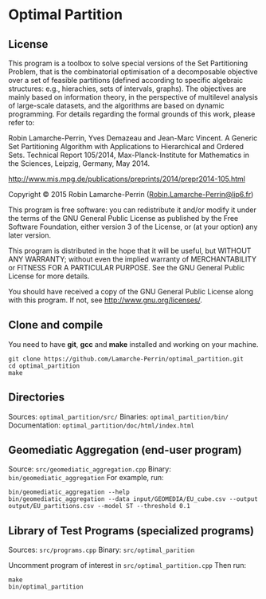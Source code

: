 # Optimal Partition

## License

This program is a toolbox to solve special versions of the Set Partitioning
Problem, that is the combinatorial optimisation of a decomposable objective
over a set of feasible partitions (defined according to specific algebraic
structures: e.g., hierachies, sets of intervals, graphs). The objectives
are mainly based on information theory, in the perspective of multilevel
analysis of large-scale datasets, and the algorithms are based on dynamic
programming. For details regarding the formal grounds of this work, please
refer to:

Robin Lamarche-Perrin, Yves Demazeau and Jean-Marc Vincent. A Generic Set
Partitioning Algorithm with Applications to Hierarchical and Ordered Sets.
Technical Report 105/2014, Max-Planck-Institute for Mathematics in the
Sciences, Leipzig, Germany, May 2014.

<http://www.mis.mpg.de/publications/preprints/2014/prepr2014-105.html>

Copyright © 2015 Robin Lamarche-Perrin
(<Robin.Lamarche-Perrin@lip6.fr>)

This program is free software: you can redistribute it and/or modify it
under the terms of the GNU General Public License as published by the Free
Software Foundation, either version 3 of the License, or (at your option)
any later version.

This program is distributed in the hope that it will be useful, but WITHOUT
ANY WARRANTY; without even the implied warranty of MERCHANTABILITY or
FITNESS FOR A PARTICULAR PURPOSE. See the GNU General Public License for
more details.

You should have received a copy of the GNU General Public License along
with this program. If not, see <http://www.gnu.org/licenses/>.


## Clone and compile

You need to have **git**, **gcc** and **make** installed and working on your machine.

```
git clone https://github.com/Lamarche-Perrin/optimal_partition.git
cd optimal_partition
make
```

## Directories

Sources: `optimal_partition/src/`
Binaries: `optimal_partition/bin/`
Documentation: `optimal_partition/doc/html/index.html`


## Geomediatic Aggregation (end-user program)

Source: `src/geomediatic_aggregation.cpp`
Binary: `bin/geomediatic_aggregation`
For example, run:
```
bin/geomediatic_aggregation --help
bin/geomediatic_aggregation --data input/GEOMEDIA/EU_cube.csv --output output/EU_partitions.csv --model ST --threshold 0.1
```

## Library of Test Programs (specialized programs)

Sources: `src/programs.cpp`
Binary: `src/optimal_parition`

Uncomment program of interest in `src/optimal_partition.cpp`
Then run:
```
make
bin/optimal_partition
```